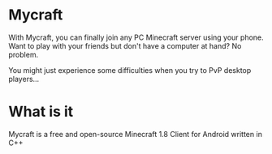 # Mycraft

With Mycraft, you can finally join any PC Minecraft server using your phone. Want to play with your friends but don't have a computer at hand? No problem.

You might just experience some difficulties when you try to PvP desktop players...

# What is it 
Mycraft is a free and open-source Minecraft 1.8 Client for Android written in C++